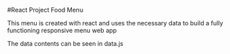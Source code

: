 #React Project Food Menu

This menu is created with react and uses the necessary data to build a fully functioning responsive menu web app

The data contents can be seen in data.js
